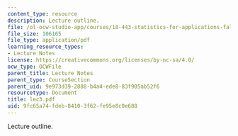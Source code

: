 ```yaml
---
content_type: resource
description: Lecture outline.
file: /ol-ocw-studio-app/courses/18-443-statistics-for-applications-fall-2003/9fc65a74fdeb84103f62fe95e8c0e688_lec3.pdf
file_size: 106165
file_type: application/pdf
learning_resource_types:
- Lecture Notes
license: https://creativecommons.org/licenses/by-nc-sa/4.0/
ocw_type: OCWFile
parent_title: Lecture Notes
parent_type: CourseSection
parent_uid: 9e973d39-2888-b4a4-ede8-83f905ab52f6
resourcetype: Document
title: lec3.pdf
uid: 9fc65a74-fdeb-8410-3f62-fe95e8c0e688
---
```

Lecture outline.
